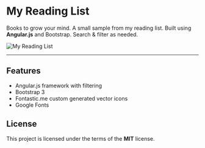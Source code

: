 # My Reading List

Books to grow your mind.  A small sample from my reading list.  Built using **Angular.js** and Bootstrap. Search & filter as needed.

![My Reading List](http://ryanhunter.org/portfolio/readinglist/images/readinglist.png)

---

## Features
- Angular.js framework with filtering
- Bootstrap 3
- Fontastic.me custom generated vector icons
- Google Fonts


## License

This project is licensed under the terms of the **MIT** license.
